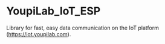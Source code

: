 # YoupiLab_IoT_ESP
Library for fast, easy data communication on the IoT platform (https://iot.youpilab.com).
